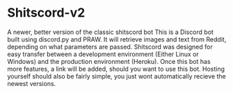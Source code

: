 # Shitscord-v2
A newer, better version of the classic shitscord bot
This is a Discord bot built using discord.py and PRAW. It will retrieve images and text from Reddit, depending on what parameters are passed. Shitscord was designed for easy transfer between a development environment (Either Linux or Windows) and the production environment (Heroku). Once this bot has more features, a link will be added, should you want to use this bot. Hosting yourself should also be fairly simple, you just wont automatically recieve the newest versions.
